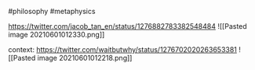 
#philosophy #metaphysics

https://twitter.com/jacob_tan_en/status/1276882783382548484
![[Pasted image 20210601012330.png]]

context:
https://twitter.com/waitbutwhy/status/1276702020263653381
![[Pasted image 20210601012218.png]]